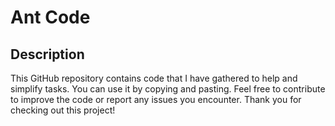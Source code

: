 # Ant Code
## Description
This GitHub repository contains code that I have gathered to help and simplify tasks. You can use it by copying and pasting. Feel free to contribute to improve the code or report any issues you encounter. Thank you for checking out this project!